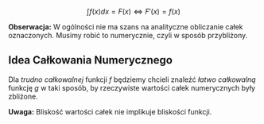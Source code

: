 $$
\int f(x)dx = F(x) \iff F'(x) = f(x)
$$

**Obserwacja:**
W ogólności nie ma szans na analityczne obliczanie całek oznaczonych. Musimy robić to numerycznie, czyli w sposób przybliżony.

## Idea Całkowania Numerycznego

Dla *trudno całkowalnej* funkcji $f$ będziemy chcieli znaleźć *łatwo całkowalną* funkcję $g$ w taki sposób, by rzeczywiste wartości całek numerycznych były zbliżone.

**Uwaga:**
Bliskość wartości całek nie implikuje bliskości funkcji.
